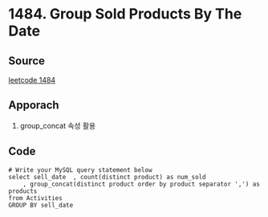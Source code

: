 # 1484. Group Sold Products By The Date

## Source
[leetcode 1484](https://leetcode.com/problems/group-sold-products-by-the-date/description/?envType=study-plan-v2&envId=top-sql-50)


## Apporach
1. group_concat 속성 활용

## Code
    # Write your MySQL query statement below
    select sell_date  , count(distinct product) as num_sold
        , group_concat(distinct product order by product separator ',') as products
    from Activities 
    GROUP BY sell_date
